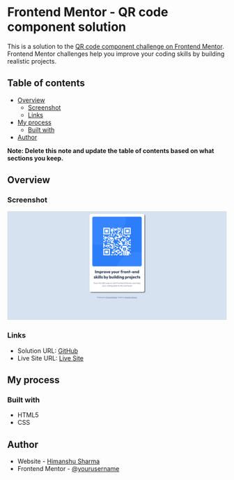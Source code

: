 # Frontend Mentor - QR code component solution

This is a solution to the [QR code component challenge on Frontend Mentor](https://www.frontendmentor.io/challenges/qr-code-component-iux_sIO_H). Frontend Mentor challenges help you improve your coding skills by building realistic projects. 

## Table of contents

- [Overview](#overview)
  - [Screenshot](#screenshot)
  - [Links](#links)
- [My process](#my-process)
  - [Built with](#built-with)
- [Author](#author)

**Note: Delete this note and update the table of contents based on what sections you keep.**

## Overview

### Screenshot

![](./images/qr-code-component.png)

### Links

- Solution URL: [GitHub](https://github.com/sharmah607/QR-code-component)
- Live Site URL: [Live Site](https://your-live-site-url.com)


## My process

### Built with

- HTML5
- CSS


## Author

- Website - [Himanshu Sharma](https://github.com/sharmah607)
- Frontend Mentor - [@yourusername](https://www.frontendmentor.io/profile/sharmah607)


